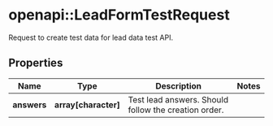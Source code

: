 # openapi::LeadFormTestRequest

Request to create test data for lead data test API.

## Properties
Name | Type | Description | Notes
------------ | ------------- | ------------- | -------------
**answers** | **array[character]** | Test lead answers. Should follow the creation order. | 


